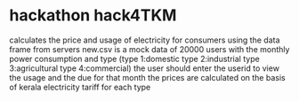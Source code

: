 # hackathon hack4TKM
calculates the price and usage of electricity for consumers using the data frame from servers
new.csv is a mock data of 20000 users with the monthly power consumption and type
(type 1:domestic 
type 2:industrial
type 3:agricultural
type 4:commercial)
the user should enter the userid to view the usage and the due for that month
the prices are calculated on the basis of kerala electricity tariff for each type
